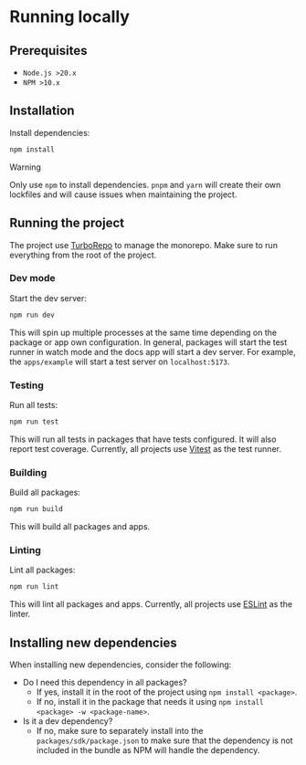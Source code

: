 # Running locally

## Prerequisites
- `Node.js >20.x`
- `NPM >10.x`

## Installation
Install dependencies:
```bash
npm install
```

> [!WARNING]
> Only use `npm` to install dependencies. `pnpm` and `yarn` will create their own lockfiles and will cause issues when
> maintaining the project.

## Running the project
The project use [TurboRepo](https://turbo.build/repo/docs) to manage the monorepo. Make sure to run everything from the
root of the project.

### Dev mode
Start the dev server:
```bash
npm run dev
```

This will spin up multiple processes at the same time depending on the package or app own configuration. In general,
packages will start the test runner in watch mode and the docs app will start a dev server. For example, the
`apps/example` will start a test server on `localhost:5173`.

### Testing
Run all tests:
```bash
npm run test
```

This will run all tests in packages that have tests configured. It will also report test coverage. Currently, all
projects use [Vitest](https://vitest.dev/) as the test runner.

### Building
Build all packages:
```bash
npm run build
```

This will build all packages and apps.

### Linting
Lint all packages:
```bash
npm run lint
```

This will lint all packages and apps. Currently, all projects use [ESLint](https://eslint.org/) as the linter.

## Installing new dependencies
When installing new dependencies, consider the following:
- Do I need this dependency in all packages?
  - If yes, install it in the root of the project using `npm install <package>`.
  - If no, install it in the package that needs it using `npm install <package> -w <package-name>`.
- Is it a dev dependency?
  - If no, make sure to separately install into the `packages/sdk/package.json` to make sure that the dependency is not
    included in the bundle as NPM will handle the dependency.

